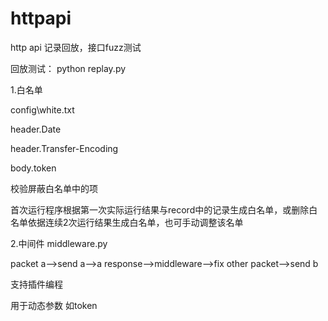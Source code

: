 # httpapi
http api  记录回放，接口fuzz测试

回放测试：
python replay.py

1.白名单

config\white.txt

header.Date

header.Transfer-Encoding

body.token

校验屏蔽白名单中的项

首次运行程序根据第一次实际运行结果与record中的记录生成白名单，或删除白名单依据连续2次运行结果生成白名单，也可手动调整该名单

2.中间件
middleware.py

packet a-->send a-->a response-->middleware-->fix other packet-->send b

支持插件编程

用于动态参数 如token
